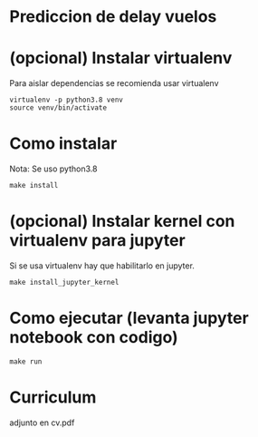 # Prediccion de delay vuelos


# (opcional) Instalar virtualenv
Para aislar dependencias se recomienda usar virtualenv
```
virtualenv -p python3.8 venv
source venv/bin/activate
```

# Como instalar
Nota: Se uso python3.8 
```
make install
```

# (opcional) Instalar kernel con virtualenv para jupyter

Si se usa virtualenv hay que habilitarlo en jupyter. 
```
make install_jupyter_kernel
```


# Como ejecutar (levanta jupyter notebook con codigo)
```
make run
```

# Curriculum

adjunto en cv.pdf
